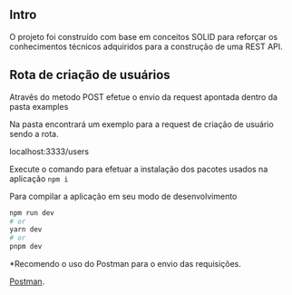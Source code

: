## Intro

O projeto foi construído com base em conceitos SOLID para reforçar os conhecimentos técnicos adquiridos para a construção de uma REST API.

## Rota de criação de usuários

Atravês do metodo POST efetue o envio da request apontada dentro da pasta examples

Na pasta encontrará um exemplo para a request de criação de usuário sendo a rota.

localhost:3333/users

Execute o comando para efetuar a instalação dos pacotes usados na aplicação
`npm i `

Para compilar a aplicação em seu modo de desenvolvimento

```bash
npm run dev
# or
yarn dev
# or
pnpm dev
```

\*Recomendo o uso do Postman para o envio das requisições.

[Postman](https://www.postman.com/downloads/).
